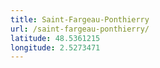 ```yaml
---
title: Saint-Fargeau-Ponthierry
url: /saint-fargeau-ponthierry/
latitude: 48.5361215
longitude: 2.5273471
---
```

